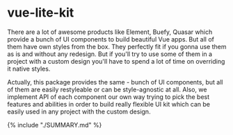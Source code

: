 # vue-lite-kit

There are a lot of awesome products like Element, Buefy, Quasar which provide a bunch of UI components to build beautiful Vue apps. But all of them have own styles from the box. They perfectly fit if you gonna use them as is and without any redesign. But if you'll try to use some of them in a project with a custom design you'll have to spend a lot of time on overriding it native styles.

Actually, this package provides the same - bunch of UI components, but all of them are easily restyleable or can be style-agnostic at all. Also, we implement API of each component our own way trying to pick the best features and abilities in order to build really flexible UI kit which can be easily used in any project with the custom design.

{% include "./SUMMARY.md" %}
